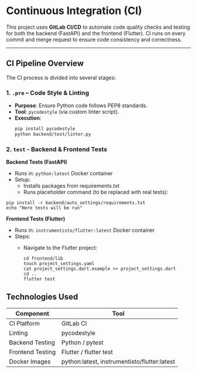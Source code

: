 # Continuous Integration (CI)

This project uses **GitLab CI/CD** to automate code quality checks and testing for both the backend (FastAPI) and the frontend (Flutter). CI runs on every commit and merge request to ensure code consistency and correctness.

---

## CI Pipeline Overview

The CI process is divided into several stages:

### 1. `.pre` – Code Style & Linting

- **Purpose**: Ensure Python code follows PEP8 standards.  
- **Tool**: `pycodestyle` (via custom linter script).  
- **Execution**:
  ```bash
  pip install pycodestyle
  python backend/test/linter.py

### 2. `test` - Backend & Frontend Tests
 **Backend Tests (FastAPI)**
- Runs in: `python:latest` Docker container
- Setup:
    - Installs packages from requirements.txt
    - Runs placeholder command (to be replaced with real tests):


```
pip install -r backend/auto_settings/requirements.txt
echo "Here tests will be run"
```

**Frontend Tests (Flutter)**
- Runs in: `instrumentisto/flutter:latest` Docker container
- Steps:
    - Navigate to the Flutter project:
 
        ```
        cd frontend/lib
        touch project_settings.yaml
        cat project_settings.dart.example >> project_settings.dart
        cd ..
        flutter test
        ```

## Technologies Used

| Component        | Tool                                           |
| ---------------- | ---------------------------------------------- |
| CI Platform      | GitLab CI                                      |
| Linting          | pycodestyle                                    |
| Backend Testing  | Python / pytest                     |
| Frontend Testing | Flutter / flutter test                         |
| Docker Images    | python\:latest, instrumentisto/flutter\:latest |

